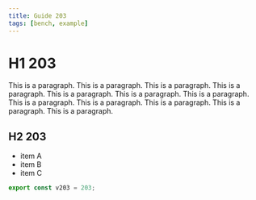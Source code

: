 ```yaml
---
title: Guide 203
tags: [bench, example]
---
```


# H1 203

This is a paragraph. This is a paragraph. This is a paragraph. This is a paragraph. This is a paragraph. This is a paragraph. This is a paragraph. This is a paragraph. This is a paragraph. This is a paragraph. This is a paragraph. This is a paragraph. 

## H2 203

- item A
- item B
- item C

```ts
export const v203 = 203;
```